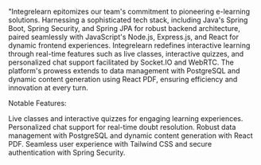 "Integrelearn epitomizes our team's commitment to pioneering e-learning solutions. Harnessing a sophisticated tech stack, including Java's Spring Boot, Spring Security, and Spring JPA for robust backend architecture, paired seamlessly with JavaScript's Node.js, Express.js, and React for dynamic frontend experiences. Integrelearn redefines interactive learning through real-time features such as live classes, interactive quizzes, and personalized chat support facilitated by Socket.IO and WebRTC. The platform's prowess extends to data management with PostgreSQL and dynamic content generation using React PDF, ensuring efficiency and innovation at every turn.

Notable Features:

Live classes and interactive quizzes for engaging learning experiences.
Personalized chat support for real-time doubt resolution.
Robust data management with PostgreSQL and dynamic content generation with React PDF.
Seamless user experience with Tailwind CSS and secure authentication with Spring Security.
